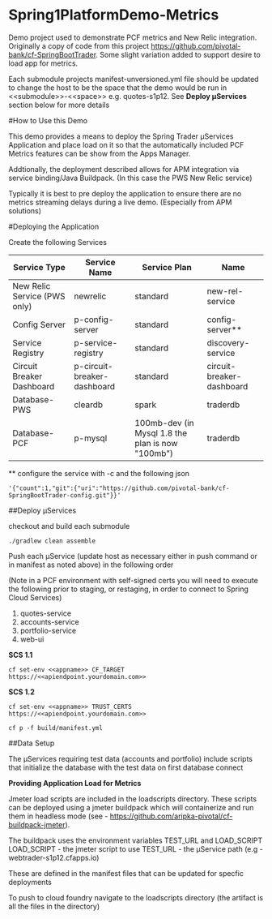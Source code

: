 # Spring1PlatformDemo-Metrics

Demo project used to demonstrate PCF metrics and New Relic integration.  Originally a copy of code from this project https://github.com/pivotal-bank/cf-SpringBootTrader.  Some slight variation added to support desire to load app for metrics.

Each submodule projects manifest-unversioned.yml file should be updated to change the host to be the space that the demo would be run in &lt;&lt;submodule&gt;&gt;-&lt;&lt;space&gt;&gt; e.g. quotes-s1p12.  See **Deploy µServices** section below for more details

#How to Use this Demo

This demo provides a means to deploy the Spring Trader µServices Application and place load on it so that the automatically included PCF Metrics features can be show from the Apps Manager.  

Addtionally, the deployment described allows for APM integration via service binding/Java Buildpack.  (In this case the PWS New Relic service) 

Typically it is best to pre deploy the application to ensure there are no metrics streaming delays during a live demo. (Especially from APM solutions) 


#Deploying the Application

Create the following Services

 Service Type | Service Name | Service Plan | Name 
 --- | --- | --- | --- 
 New Relic Service (PWS only) | newrelic | standard | new-rel-service 
 Config Server | p-config-server | standard | config-server**
 Service Registry | p-service-registry | standard | discovery-service
 Circuit Breaker Dashboard | p-circuit-breaker-dashboard | standard | circuit-breaker-dashboard
 Database-PWS | cleardb | spark | traderdb 
 Database-PCF | p-mysql | 100mb-dev (in Mysql 1.8 the plan is now "100mb") | traderdb 

** configure the service with -c and the following json

```
'{"count":1,"git":{"uri":"https://github.com/pivotal-bank/cf-SpringBootTrader-config.git"}}'
```

##Deploy µServices

checkout and build each submodule 

```
./gradlew clean assemble
```

Push each µService (update host as necessary either in push command or in manifest as noted above) in the following order

(Note in a PCF environment with self-signed certs you will need to execute the following prior to staging, or restaging, in order to connect to Spring Cloud Services)

1. quotes-service
2. accounts-service
3. portfolio-service
4. web-ui

**SCS 1.1**
```
cf set-env <<appname>> CF_TARGET https://<<apiendpoint.yourdomain.com>>
```
**SCS 1.2**
```
cf set-env <<appname>> TRUST_CERTS https://<<apiendpoint.yourdomain.com>>
```

```
cf p -f build/manifest.yml
```

##Data Setup

The µServices requiring test data (accounts and portfolio) include scripts that initialize the database with the test data on first database connect

**Providing Application Load for Metrics**

Jmeter load scripts are included in the loadscripts directory.  These scripts can be deployed using a jmeter buildpack which will containerize and run them in headless mode (see - https://github.com/aripka-pivotal/cf-buildpack-jmeter).

The buildpack uses the environment variables TEST_URL and LOAD_SCRIPT
LOAD_SCRIPT - the jmeter script to use
TEST_URL - the µService path (e.g - webtrader-s1p12.cfapps.io)

These are defined in the manifest files that can be updated for specfic deployments

To push to cloud foundry navigate to the loadscripts directory (the artifact is all the files in the directory) 
